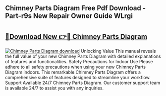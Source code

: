 ## Chimney Parts Diagram Free Pdf Download - Part-r9s New Repair Owner Guide WLrgi

# <h2><a href="http://dfkfexf.blite.top/?on=Chimney+Parts+Diagram">🔗Download New 👉🔴 Chimney Parts Diagram</a></h2>

[![Chimney Parts Diagram download](https://i.imgur.com/lujVjoI.png)](http://dfkfexf.blite.top/?on=Chimney+Parts+Diagram)
Unlocking Value This manual reveals the full value of your new Chimney Parts Diagram with detailed explanations of features and functionalities. Safety Precautions for Indoor Use Please adhere to all safety precautions when using your new Chimney Parts Diagram indoors. This remarkable Chimney Parts Diagram offers a comprehensive suite of features designed to streamline your workflow. Support Available 24/7 Chimney Parts Diagram. Our customer support team is available 24/7 to assist you with any inquiries.
